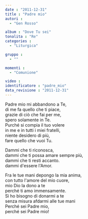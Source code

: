 ```yaml
---
date : "2011-12-31"
title : "Padre mio"
autori : 
  - "Gen Rosso"

album : "Dove Tu sei"
tonalita : "Re"
categories : 
  - "Liturgica"

gruppo : 
  - ""

momenti : 
  - "Comunione"

video : 
identificatore : "padre_mio"
data_revisione : "2011-12-31"
---
```

  
  
  
  
Padre mio mi abbandono a Te,    
di me fa quello che ti piace,  
grazie di ciò che fai per me,    
spero solamente in Te.  
Purché si compia il tuo volere    
in me e in tutti i miei fratelli,  
niente desidero di più,   
fare quello che vuoi Tu.  
  
  
  
Dammi che ti riconosca,  
dammi che ti possa amare sempre più,  
dammi che ti resti accanto.  
dammi d'essere l'Amor.  
  
  
  
  
Fra le tue mani depongo la mia anima,   
con tutto l'amore del mio cuore,  
mio Dio la dono a te  
perché ti amo immensamente.  
Sì ho bisogno di donarmi a te  
senza misura afdarmi alle tue mani  
Perché sei Padre mio,  
perché sei Padre mio!  
  
  
  
  
